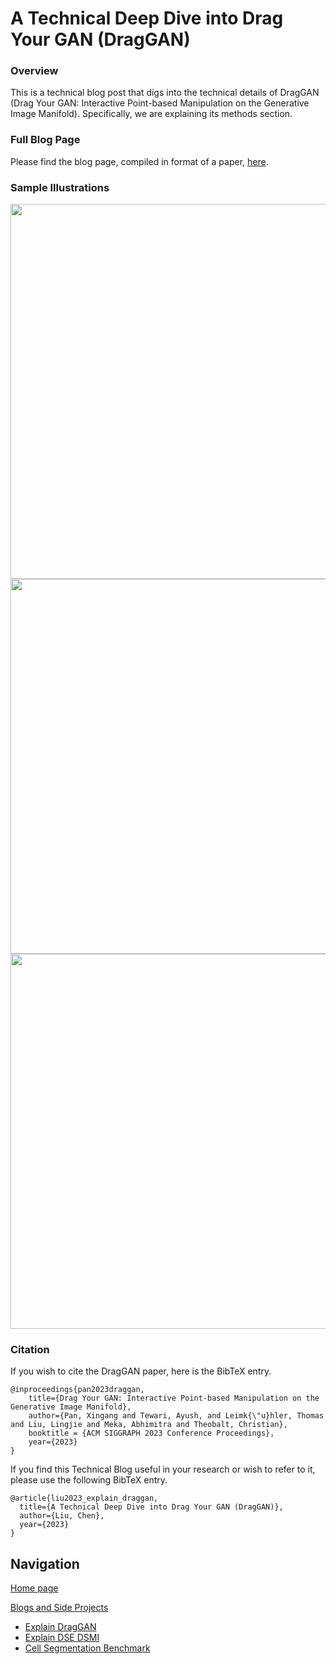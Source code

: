 # A Technical Deep Dive into Drag Your GAN (DragGAN)

### Overview
This is a technical blog post that digs into the technical details of DragGAN (Drag Your GAN: Interactive Point-based Manipulation on the Generative Image Manifold). Specifically, we are explaining its methods section.

### Full Blog Page
Please find the blog page, compiled in format of a paper, [here](https://chenliu-1996.github.io/blogs/ExplainDragGAN/main.pdf).

### Sample Illustrations
<img src="https://ChenLiu-1996.github.io/blogs/ExplainDragGAN/assets/fig1.png" width="600">

<img src="https://ChenLiu-1996.github.io/blogs/ExplainDragGAN/assets/fig3.png" width="600">

<img src="https://ChenLiu-1996.github.io/blogs/ExplainDragGAN/assets/fig5.png" width="600">


### Citation
If you wish to cite the DragGAN paper, here is the BibTeX entry.
```
@inproceedings{pan2023draggan,
    title={Drag Your GAN: Interactive Point-based Manipulation on the Generative Image Manifold},
    author={Pan, Xingang and Tewari, Ayush, and Leimk{\"u}hler, Thomas and Liu, Lingjie and Meka, Abhimitra and Theobalt, Christian},
    booktitle = {ACM SIGGRAPH 2023 Conference Proceedings},
    year={2023}
}
```
If you find this Technical Blog useful in your research or wish to refer to it, please use the following BibTeX entry.
```
@article{liu2023_explain_draggan,
  title={A Technical Deep Dive into Drag Your GAN (DragGAN)},
  author={Liu, Chen},
  year={2023}
}
```

## Navigation

[Home page](https://chenliu-1996.github.io/)

[Blogs and Side Projects](https://chenliu-1996.github.io/blogs/)
- [Explain DragGAN](https://chenliu-1996.github.io/blogs/ExplainDragGAN/)
- [Explain DSE DSMI](https://chenliu-1996.github.io/blogs/Explain_DSE_DSMI/)
- [Cell Segmentation Benchmark](https://chenliu-1996.github.io/blogs/CellSegBenchmark/)
